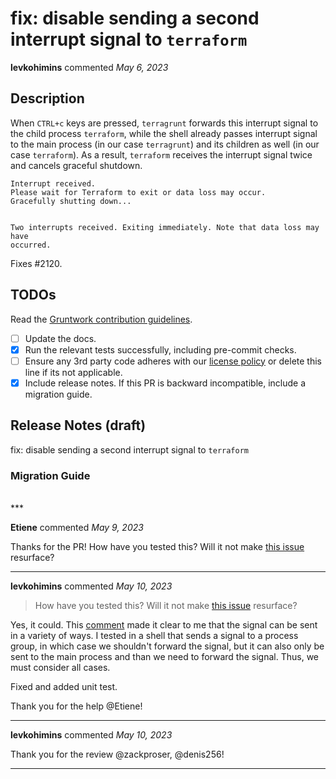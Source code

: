 # fix: disable sending a second interrupt signal to `terraform`

**levkohimins** commented *May 6, 2023*

<!-- Prepend '[WIP]' to the title if this PR is still a work-in-progress. Remove it when it is ready for review! -->

## Description

When `CTRL+c` keys are pressed, `terragrunt` forwards this interrupt signal to the child process `terraform`, while the shell already passes interrupt signal to the main process (in our case `terragrunt`) and its children as well (in our case `terraform`). As a result, `terraform` receives the interrupt signal twice and cancels graceful shutdown.

```
Interrupt received.
Please wait for Terraform to exit or data loss may occur.
Gracefully shutting down...


Two interrupts received. Exiting immediately. Note that data loss may have
occurred.
```

Fixes #2120.

<!-- Description of the changes introduced by this PR. -->

## TODOs

Read the [Gruntwork contribution guidelines](https://gruntwork.notion.site/Gruntwork-Coding-Methodology-02fdcd6e4b004e818553684760bf691e).

- [ ] Update the docs.
- [x] Run the relevant tests successfully, including pre-commit checks.
- [ ] Ensure any 3rd party code adheres with our [license policy](https://www.notion.so/gruntwork/Gruntwork-licenses-and-open-source-usage-policy-f7dece1f780341c7b69c1763f22b1378) or delete this line if its not applicable.
- [x] Include release notes. If this PR is backward incompatible, include a migration guide.

## Release Notes (draft)

<!-- One-line description of the PR that can be included in the final release notes. -->
fix: disable sending a second interrupt signal to `terraform`

### Migration Guide

<!-- Important: If you made any backward incompatible changes, then you must write a migration guide! -->


<br />
***


**Etiene** commented *May 9, 2023*

Thanks for the PR! How have you tested this? Will it not make [this issue](https://github.com/gruntwork-io/terragrunt/issues/61) resurface?
***

**levkohimins** commented *May 10, 2023*

> How have you tested this? Will it not make [this issue](https://github.com/gruntwork-io/terragrunt/issues/61) resurface?

Yes, it could. This [comment](https://github.com/gruntwork-io/terragrunt/issues/61#issuecomment-264428096) made it clear to me that the signal can be sent in a variety of ways. I tested in a shell that sends a signal to a process group, in which case we shouldn't forward the signal, but it can also only be sent to the main process and than we need to forward the signal. Thus, we must consider all cases.

Fixed and added unit test.

Thank you for the help @Etiene!
***

**levkohimins** commented *May 10, 2023*

Thank you for the review @zackproser, @denis256!
***

